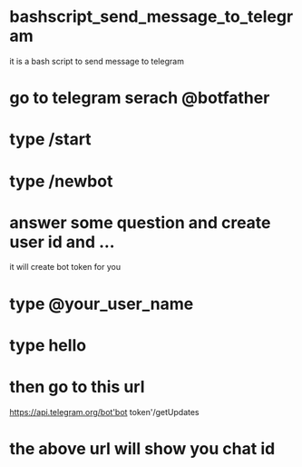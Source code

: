 # bashscript_send_message_to_telegram
it is a bash script to send message to telegram

# go to telegram serach @botfather
# type /start
# type /newbot
# answer some question and create user id and ...
it will create bot token for you
# type @your_user_name
# type hello
# then go to this url
https://api.telegram.org/bot'bot token'/getUpdates
# the above url will show you chat id
